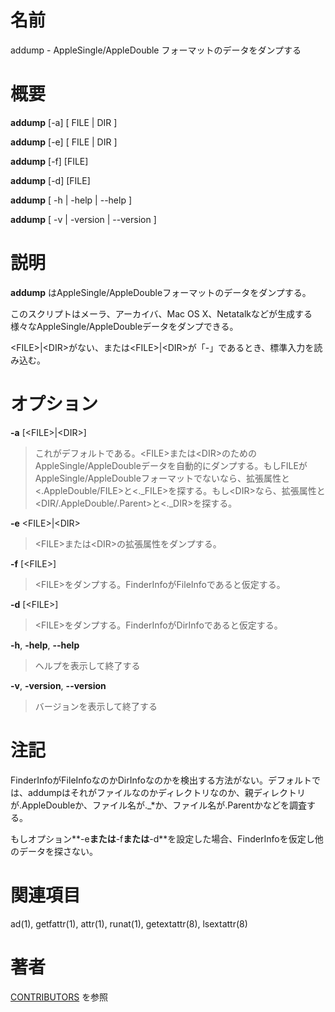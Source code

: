 # 名前

addump - AppleSingle/AppleDouble フォーマットのデータをダンプする

# 概要

**addump** [-a] [ FILE | DIR ]

**addump** [-e] [ FILE | DIR ]

**addump** [-f] [FILE]

**addump** [-d] [FILE]

**addump** [ -h | -help | --help ]

**addump** [ -v | -version | --version ]

# 説明

**addump** はAppleSingle/AppleDoubleフォーマットのデータをダンプする。

このスクリプトはメーラ、アーカイバ、Mac OS
X、Netatalkなどが生成する様々なAppleSingle/AppleDoubleデータをダンプできる。

<FILE\>\|<DIR\>がない、または<FILE\>\|<DIR\>が「-」であるとき、標準入力を読み込む。

# オプション

**-a** \[<FILE\>|<DIR\>\]

> これがデフォルトである。<FILE\>または<DIR\>のためのAppleSingle/AppleDoubleデータを自動的にダンプする。もしFILEがAppleSingle/AppleDoubleフォーマットでないなら、拡張属性と<.AppleDouble/FILE\>と<.\_FILE\>を探する。もし<DIR\>なら、拡張属性と<DIR/.AppleDouble/.Parent\>と<.\_DIR\>を探する。

**-e** <FILE\>|<DIR\>

> <FILE\>または<DIR\>の拡張属性をダンプする。

**-f** \[<FILE\>\]

> <FILE\>をダンプする。FinderInfoがFileInfoであると仮定する。

**-d** \[<FILE\>\]

> <FILE\>をダンプする。FinderInfoがDirInfoであると仮定する。

**-h**, **-help**, **--help**

> ヘルプを表示して終了する

**-v**, **-version**, **--version**

> バージョンを表示して終了する

# 注記

FinderInfoがFileInfoなのかDirInfoなのかを検出する方法がない。デフォルトでは、addumpはそれがファイルなのかディレクトリなのか、親ディレクトリが.AppleDoubleか、ファイル名が.\_\*か、ファイル名が.Parentかなどを調査する。

もしオプション**-e**または**-f**または**-d**を設定した場合、FinderInfoを仮定し他のデータを探さない。

# 関連項目

ad(1), getfattr(1), attr(1), runat(1), getextattr(8), lsextattr(8)

# 著者

[CONTRIBUTORS](https://netatalk.io/contributors) を参照
